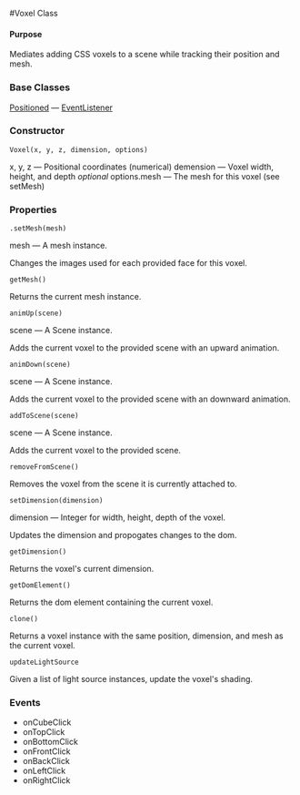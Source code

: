 #Voxel Class

#### Purpose ####

Mediates adding CSS voxels to a scene while tracking their position and mesh.


### Base Classes ###

[Positioned](../Interfaces/Positioned.md) — [EventListener](../Interfaces/EventListener.md)


### Constructor ###

`Voxel(x, y, z, dimension, options)`

x, y, z — Positional coordinates (numerical)
demension — Voxel width, height, and depth
*optional* options.mesh — The mesh for this voxel (see setMesh)


### Properties ###

`.setMesh(mesh)`

mesh — A mesh instance.

Changes the images used for each provided face for this voxel.

`getMesh()`

Returns the current mesh instance.

`animUp(scene)`

scene — A Scene instance.

Adds the current voxel to the provided scene with an upward animation.

`animDown(scene)`

scene — A Scene instance.

Adds the current voxel to the provided scene with an downward animation.

`addToScene(scene)`

scene — A Scene instance.

Adds the current voxel to the provided scene.

`removeFromScene()`

Removes the voxel from the scene it is currently attached to.

`setDimension(dimension)`

dimension — Integer for width, height, depth of the voxel.

Updates the dimension and propogates changes to the dom.

`getDimension()`

Returns the voxel's current dimension.

`getDomElement()`

Returns the dom element containing the current voxel.

`clone()`

Returns a voxel instance with the same position, dimension, and mesh as the current voxel.

`updateLightSource`

Given a list of light source instances, update the voxel's shading.


### Events ###

* onCubeClick
* onTopClick
* onBottomClick
* onFrontClick
* onBackClick
* onLeftClick
* onRightClick
